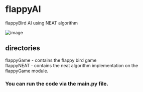 # flappyAI
flappyBird AI using NEAT algorithm <br>

![image](https://user-images.githubusercontent.com/80195693/135465358-f00e199d-1416-444c-87fa-8684f23c37b4.png)


## directories
flappyGame - contains the flappy bird game <br>
flappyNEAT - contains the neat algorithm implementation on the flappyGame module. <br>

### You can run the code via the main.py file. <br>


